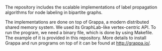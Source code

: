 The repository includes the scalable implementations of label propagation algorithms for node labeling in bipartite graphs.

The implementations are done on top of Grappa, a modern distributed shared memory system. We used its GraphLab-like vertex-centric API.
To run the program, we need a binary file, which is done by using Makefile. The example of it is provided in this repository. More details to install Grappa and run programs on top of it can be found at http://grappa.io/.
